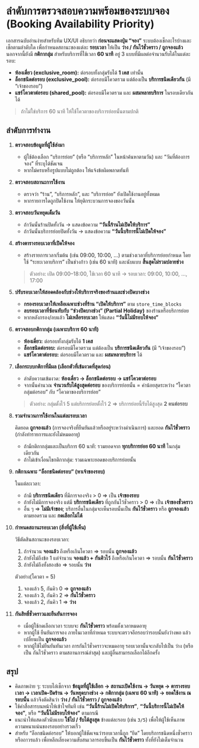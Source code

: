 # ลำดับการตรวจสอบความพร้อมของระบบจอง (Booking Availability Priority)

เอกสารฉบับอ่านง่ายสำหรับทีม UX/UI อธิบายว่า **ก่อนจะแสดงปุ่ม “จอง”** ระบบต้องเช็กอะไรบ้างและเช็กตามลำดับใด เพื่อกำหนดสถานะของแต่ละ **รอบเวลา** ให้เป็น **ว่าง / กันไว้ชั่วคราว / ถูกจองแล้ว**
นอกจากนี้ยังมี **กติกากลุ่ม** สำหรับบริการที่ใช้เวลา **60 นาที** อยู่ 3 แบบที่มีผลต่อจำนวนรับได้ในแต่ละรอบ:

- **ห้องเดี่ยว (exclusive_room):** ต่อรอบทั้งกลุ่มรับได้ **1 เคส** เท่านั้น
- **ล็อกชนิดต่อรอบ (exclusive_pool):** ต่อรอบมีโควตรวม แต่ต้องเป็น **บริการชนิดเดียวกัน** (มี “เจ้าของรอบ”)
- **แชร์โควตาต่อรอบ (shared_pool):** ต่อรอบมีโควตรวม และ **ผสมหลายบริการ** ในรอบเดียวกันได้

> ถ้าไม่ใช่บริการ 60 นาที ให้ใช้โควตาของบริการย่อยนั้นตามปกติ

## ลำดับการทำงาน

1. **ตรวจสอบข้อมูลที่ผู้ใช้ส่งมา**

   - ผู้ใช้ต้องเลือก “บริการย่อย” (หรือ “บริการหลัก” ในหน้าค้นหาตามวัน) และ “วันที่ต้องการจอง” ที่ระบุได้ชัดเจน
   - หากไม่ครบหรือรูปแบบไม่ถูกต้อง ให้แจ้งข้อผิดพลาดทันที

2. **ตรวจสอบสถานะการใช้งาน**

   - ตรวจว่า “ร้าน”, “บริการหลัก”, และ “บริการย่อย” ยังเปิดใช้งานอยู่ทั้งหมด
   - หากรายการใดถูกปิดใช้งาน ให้ยุติกระบวนการจองของวันนั้น

3. **ตรวจสอบวันหยุดเต็มวัน**

   - ถ้าวันนั้นร้านปิดทั้งวัน → แสดงข้อความ **“วันนี้ร้านไม่เปิดให้บริการ”**
   - ถ้าวันนั้นบริการย่อยปิดทั้งวัน → แสดงข้อความ **“วันนี้บริการนี้ไม่เปิดให้จอง”**

4. **สร้างตารางรอบเวลาที่เปิดให้จอง**

   - สร้างรายการเวลาเริ่มต้น (เช่น 09:00, 10:00, …) ตามช่วงเวลาที่บริการย่อยกำหนด โดยใช้ “ระยะเวลาบริการ” เป็นช่วงก้าว (เช่น 60 นาที) และนับแบบ **สิ้นสุดไม่รวมปลายช่วง**

   > ตัวอย่าง: เปิด 09:00–18:00, ใช้เวลา 60 นาที → รอบเวลา: 09:00, 10:00, …, 17:00

5. **ปรับรอบเวลาให้สอดคล้องกับช่วงให้บริการจริงของร้านและช่วงปิดบางช่วง**

   - **กรองรอบเวลาให้เหลือเฉพาะช่วงที่ร้าน “เปิดให้บริการ”** ตาม `store_time_blocks`
   - **ลบรอบเวลาที่ซ้อนทับกับ “ช่วงปิดบางช่วง” (Partial Holiday)** ของร้านหรือบริการย่อย
   - หากหลังกรอง/ลบแล้ว **ไม่เหลือรอบเวลา** ให้แสดง **“วันนี้ไม่มีรอบให้จอง”**

6. **ตรวจสอบกติกากลุ่ม (เฉพาะบริการ 60 นาที)**

   - **ห้องเดี่ยว:** ต่อรอบทั้งกลุ่มรับได้ **1 เคส**
   - **ล็อกชนิดต่อรอบ:** ต่อรอบมีโควตรวม แต่ต้องเป็น **บริการชนิดเดียวกัน** (มี “เจ้าของรอบ”)
   - **แชร์โควตาต่อรอบ:** ต่อรอบมีโควตรวม และ **ผสมหลายบริการ** ได้

7. **เลือกระบบกติกาที่มีผล (เลือกตัวที่เข้มงวดที่สุดก่อน)**

   - ลำดับความเข้มงวด: **ห้องเดี่ยว → ล็อกชนิดต่อรอบ → แชร์โควตาต่อรอบ**
   - จากนั้นคำนวณ **จำนวนรับได้สูงสุดต่อรอบ** ของบริการย่อยนั้น = ค่าน้อยสุดระหว่าง “โควตากลุ่มต่อรอบ” กับ “โควตาของบริการย่อย”

   > ตัวอย่าง: กลุ่มตั้งไว้ 5 แต่บริการย่อยตั้งไว้ 2 ⇒ บริการย่อยนี้รับได้สูงสุด **2 คนต่อรอบ**

8. **รวมจำนวนการใช้งานในแต่ละรอบเวลา**

   คิดยอด **ถูกจองแล้ว** (การจองจริงที่ยืนยันแล้วหรืออยู่ระหว่างดำเนินการ) และยอด **กันไว้ชั่วคราว** (กำลังทำรายการและยังไม่หมดอายุ)

   - ถ้ามีกติกากลุ่มและเป็นบริการ 60 นาที: รวมยอดจาก **ทุกบริการย่อย 60 นาที** ในกลุ่มเดียวกัน
   - ถ้าไม่เข้าเงื่อนไขกติกากลุ่ม: รวมเฉพาะยอดของบริการย่อยนั้น

9. **กติกาเฉพาะ “ล็อกชนิดต่อรอบ” (หาเจ้าของรอบ)**

   ในแต่ละเวลา:

   - ถ้ามี **บริการชนิดเดียว** ที่มีการจองจริง > 0 ⇒ เป็น **เจ้าของรอบ**
   - ถ้ายังไม่มีการจองจริง แต่มี **บริการชนิดเดียว** ที่ถูกกันไว้ชั่วคราว > 0 ⇒ เป็น **เจ้าของชั่วคราว**
   - อื่น ๆ ⇒ **ไม่มีเจ้าของ**; บริการอื่นในกลุ่มจะเห็นรอบนั้นเป็น **กันไว้ชั่วคราว** หรือ **ถูกจองแล้ว** ตามยอดรวม และ **กดเลือกไม่ได้**

10. **กำหนดสถานะรอบเวลา (สิ่งที่ผู้ใช้เห็น)**

    วิธีตัดสินสถานะของรอบเวลา:

    1. ถ้าจำนวน **จองแล้ว** ถึงหรือเกินโควตา ⇒ รอบนั้น **ถูกจองแล้ว**
    2. ถ้ายังไม่ถึงข้อ 1 แต่จำนวน **จองแล้ว + กันคิวไว้** ถึงหรือเกินโควตา ⇒ รอบนั้น **กันไว้ชั่วคราว**
    3. ถ้ายังไม่ถึงทั้งสองข้อ ⇒ รอบนั้น **ว่าง**

    ตัวอย่าง(โควตา = 5)

    1. จองแล้ว 5, กันคิว 0 ⇒ **ถูกจองแล้ว**
    2. จองแล้ว 3, กันคิว 2 ⇒ **กันไว้ชั่วคราว**
    3. จองแล้ว 2, กันคิว 1 ⇒ **ว่าง**

11. **กันสิทธิ์ชั่วคราวและยืนยันการจอง**
    - เมื่อผู้ใช้กดเลือกเวลา ระบบจะ **กันไว้ชั่วคราว** พร้อมตั้งเวลาหมดอายุ
    - หากผู้ใช้ ยืนยันการจอง ภายในเวลาที่กำหนด ระบบจะตรวจอีกรอบว่ารอบนั้นยังว่างพอ แล้วเปลี่ยนเป็น **ถูกจองแล้ว**
    - หากผู้ใช้ไม่ยืนยันทันเวลา การกันไว้ชั่วคราวจะหมดอายุ รอบเวลานั้นจะกลับไปเป็น ว่าง (หรือเป็น กันไว้ชั่วคราว ตามสถานการณ์ล่าสุด) และผู้อื่นสามารถเลือกได้อีกครั้ง

## สรุป

- คิดภาพง่าย ๆ: ระบบไล่เช็กจาก **ข้อมูลที่ผู้ใช้เลือก → สถานะเปิดใช้งาน → วันหยุด → ตารางรอบเวลา → เวลาเปิด–ปิดร้าน → วันหยุดบางช่วง → กติกากลุ่ม (เฉพาะ 60 นาที) → ยอดใช้งาน ณ รอบนั้น** แล้วจึงตัดสินว่า **ว่าง / กันไว้ชั่วคราว / ถูกจองแล้ว**
- ใช้คำสื่อสารบนหน้าให้เข้าใจทันที เช่น **“วันนี้ร้านไม่เปิดให้บริการ”**, **“วันนี้บริการนี้ไม่เปิดให้จอง”**, หรือ **“วันนี้ไม่มีรอบให้จอง”** ตามกรณี
- แนะนำให้แสดงตัวนับแบบ **ใช้ไป / รับได้สูงสุด** ข้างแต่ละรอบ (เช่น `3/5`) เพื่อให้ผู้ใช้เห็นภาพความหนาแน่นของรอบอย่างรวดเร็ว
- สำหรับ “ล็อกชนิดต่อรอบ” ให้บอกผู้ใช้ชัดเจนว่ารอบเวลานี้ถูก “ยึด” โดยบริการชนิดหนึ่งชั่วคราวหรือถาวรแล้ว เพื่อหลีกเลี่ยงความสับสนเวลารอบขึ้นเป็น **กันไว้ชั่วคราว** ทั้งที่ยังไม่เต็มจำนวน
